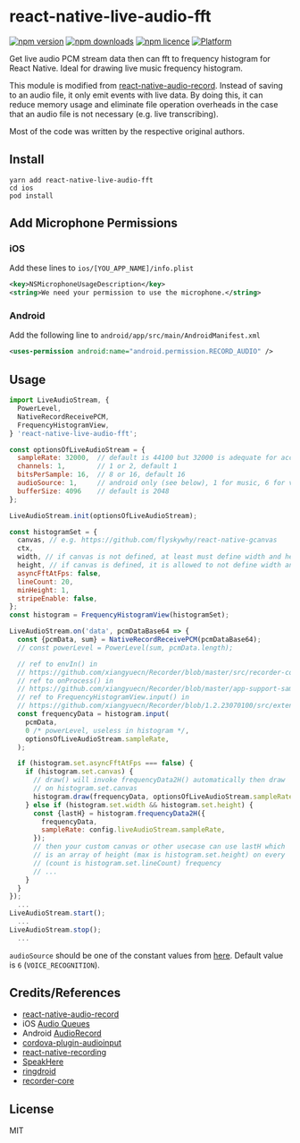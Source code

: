 # react-native-live-audio-fft

[![npm version](http://img.shields.io/npm/v/react-native-slider-color-picker.svg?style=flat-square)](https://npmjs.org/package/react-native-slider-color-picker "View this project on npm")
[![npm downloads](http://img.shields.io/npm/dm/react-native-slider-color-picker.svg?style=flat-square)](https://npmjs.org/package/react-native-slider-color-picker "View this project on npm")
[![npm licence](http://img.shields.io/npm/l/react-native-slider-color-picker.svg?style=flat-square)](https://npmjs.org/package/react-native-slider-color-picker "View this project on npm")
[![Platform](https://img.shields.io/badge/platform-ios%20%7C%20android-989898.svg?style=flat-square)](https://npmjs.org/package/react-native-slider-color-picker "View this project on npm")

Get live audio PCM stream data then can fft to frequency histogram for React Native. Ideal for drawing live music frequency histogram.

This module is modified from [react-native-audio-record](https://github.com/goodatlas/react-native-audio-record). Instead of saving to an audio file, it only emit events with live data. By doing this, it can reduce memory usage and eliminate file operation overheads in the case that an audio file is not necessary (e.g. live transcribing).

Most of the code was written by the respective original authors.

## Install
```
yarn add react-native-live-audio-fft
cd ios
pod install
```

## Add Microphone Permissions

### iOS
Add these lines to ```ios/[YOU_APP_NAME]/info.plist```
```xml
<key>NSMicrophoneUsageDescription</key>
<string>We need your permission to use the microphone.</string>
```

### Android
Add the following line to ```android/app/src/main/AndroidManifest.xml```
```xml
<uses-permission android:name="android.permission.RECORD_AUDIO" />
```

## Usage
```javascript
import LiveAudioStream, {
  PowerLevel,
  NativeRecordReceivePCM,
  FrequencyHistogramView,
} 'react-native-live-audio-fft';

const optionsOfLiveAudioStream = {
  sampleRate: 32000,  // default is 44100 but 32000 is adequate for accurate voice recognition, maybe even music
  channels: 1,        // 1 or 2, default 1
  bitsPerSample: 16,  // 8 or 16, default 16
  audioSource: 1,     // android only (see below), 1 for music, 6 for voice recognition, default is 6
  bufferSize: 4096    // default is 2048
};

LiveAudioStream.init(optionsOfLiveAudioStream);

const histogramSet = {
  canvas, // e.g. https://github.com/flyskywhy/react-native-gcanvas
  ctx,
  width, // if canvas is not defined, at least must define width and height
  height, // if canvas is defined, it is allowed to not define width and height
  asyncFftAtFps: false,
  lineCount: 20,
  minHeight: 1,
  stripeEnable: false,
};
const histogram = FrequencyHistogramView(histogramSet);

LiveAudioStream.on('data', pcmDataBase64 => {
  const {pcmData, sum} = NativeRecordReceivePCM(pcmDataBase64);
  // const powerLevel = PowerLevel(sum, pcmData.length);

  // ref to envIn() in
  // https://github.com/xiangyuecn/Recorder/blob/master/src/recorder-core.js
  // ref to onProcess() in
  // https://github.com/xiangyuecn/Recorder/blob/master/app-support-sample/index.html
  // ref to FrequencyHistogramView.input() in
  // https://github.com/xiangyuecn/Recorder/blob/1.2.23070100/src/extensions/frequency.histogram.view.js
  const frequencyData = histogram.input(
    pcmData,
    0 /* powerLevel, useless in histogram */,
    optionsOfLiveAudioStream.sampleRate,
  );

  if (histogram.set.asyncFftAtFps === false) {
    if (histogram.set.canvas) {
      // draw() will invoke frequencyData2H() automatically then draw
      // on histogram.set.canvas
      histogram.draw(frequencyData, optionsOfLiveAudioStream.sampleRate);
    } else if (histogram.set.width && histogram.set.height) {
      const {lastH} = histogram.frequencyData2H({
        frequencyData,
        sampleRate: config.liveAudioStream.sampleRate,
      });
      // then your custom canvas or other usecase can use lastH which
      // is an array of height (max is histogram.set.height) on every
      // (count is histogram.set.lineCount) frequency
      // ...
    }
  }
});
  ...
LiveAudioStream.start();
  ...
LiveAudioStream.stop();
  ...
```

`audioSource` should be one of the constant values from [here](https://developer.android.com/reference/android/media/MediaRecorder.AudioSource). Default value is `6` (`VOICE_RECOGNITION`).

## Credits/References
- [react-native-audio-record](https://github.com/goodatlas/react-native-audio-record)
- iOS [Audio Queues](https://developer.apple.com/library/content/documentation/MusicAudio/Conceptual/AudioQueueProgrammingGuide)
- Android [AudioRecord](https://developer.android.com/reference/android/media/AudioRecord.html)
- [cordova-plugin-audioinput](https://github.com/edimuj/cordova-plugin-audioinput)
- [react-native-recording](https://github.com/qiuxiang/react-native-recording)
- [SpeakHere](https://github.com/shaojiankui/SpeakHere)
- [ringdroid](https://github.com/google/ringdroid)
- [recorder-core](https://github.com/xiangyuecn/Recorder)

## License
MIT
